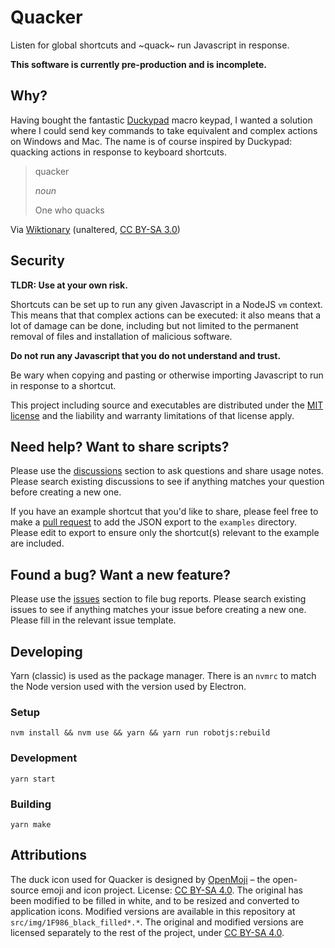 # Quacker

Listen for global shortcuts and ~quack~ run Javascript in response.

**This software is currently pre-production and is incomplete.**

## Why?

Having bought the fantastic [Duckypad](https://github.com/dekuNukem/duckyPad) macro keypad, I wanted a solution where I could send key commands to take equivalent and complex actions on Windows and Mac. The name is of course inspired by Duckypad: quacking actions in response to keyboard shortcuts.

> quacker
>
> _noun_
> 
> One who quacks

Via [Wiktionary](https://en.wiktionary.org/wiki/quacker) (unaltered, [CC BY-SA 3.0](https://creativecommons.org/licenses/by-sa/3.0/))

## Security

**TLDR: Use at your own risk.**

Shortcuts can be set up to run any given Javascript in a NodeJS `vm` context. This means that that complex actions can be executed: it also means that a lot of damage can be done, including but not limited to the permanent removal of files and installation of malicious software.

**Do not run any Javascript that you do not understand and trust.**

Be wary when copying and pasting or otherwise importing Javascript to run in response to a shortcut.

This project including source and executables are distributed under the [MIT license](https://github.com/harryjubb/quacker/blob/master/LICENSE) and the liability and warranty limitations of that license apply.

## Need help? Want to share scripts?

Please use the [discussions](https://github.com/harryjubb/quacker/discussions) section to ask questions and share usage notes. Please search existing discussions to see if anything matches your question before creating a new one.

If you have an example shortcut that you'd like to share, please feel free to make a [pull request](https://github.com/harryjubb/quacker/pulls) to add the JSON export to the `examples` directory. Please edit to export to ensure only the shortcut(s) relevant to the example are included.

## Found a bug? Want a new feature?

Please use the [issues](https://github.com/harryjubb/quacker/issues) section to file bug reports. Please search existing issues to see if anything matches your issue before creating a new one. Please fill in the relevant issue template. 

## Developing

Yarn (classic) is used as the package manager. There is an `nvmrc` to match the Node version used with the version used by Electron.

### Setup

```nvm install && nvm use && yarn && yarn run robotjs:rebuild```

### Development

```yarn start```

### Building

```yarn make```

## Attributions

The duck icon used for Quacker is designed by [OpenMoji](https://openmoji.org) – the open-source emoji and icon project. License: [CC BY-SA 4.0](https://creativecommons.org/licenses/by-sa/4.0/#). The original has been modified to be filled in white, and to be resized and converted to application icons. Modified versions are available in this repository at `src/img/1F986_black_filled*.*`. The original and modified versions are licensed separately to the rest of the project, under [CC BY-SA 4.0](https://creativecommons.org/licenses/by-sa/4.0/#).
